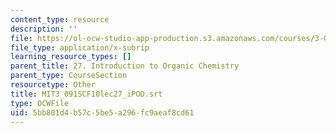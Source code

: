 ```yaml
---
content_type: resource
description: ''
file: https://ol-ocw-studio-app-production.s3.amazonaws.com/courses/3-091sc-introduction-to-solid-state-chemistry-fall-2010/5bb801d4b57c5be5a296fc9aeaf8cd61_MIT3_091SCF10lec27_iPOD.vtt
file_type: application/x-subrip
learning_resource_types: []
parent_title: 27. Introduction to Organic Chemistry
parent_type: CourseSection
resourcetype: Other
title: MIT3_091SCF10lec27_iPOD.srt
type: OCWFile
uid: 5bb801d4-b57c-5be5-a296-fc9aeaf8cd61
---
```

